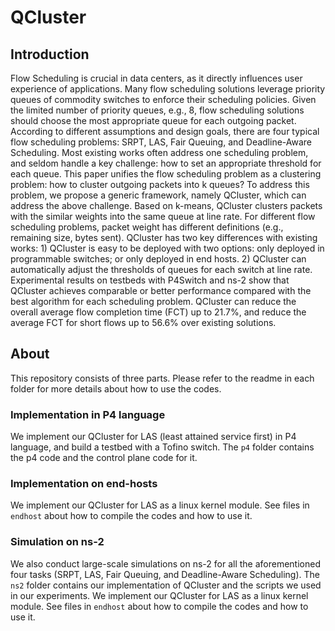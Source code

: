 # QCluster


## Introduction

Flow Scheduling is crucial in data centers, as it directly influences user experience of applications. Many flow scheduling solutions leverage priority queues of commodity switches to enforce their scheduling policies. Given the limited number of priority queues, e.g., 8, flow scheduling solutions should choose the most appropriate queue for each outgoing packet. According to different assumptions and design goals, there are four typical flow scheduling problems: SRPT, LAS, Fair Queuing, and Deadline-Aware Scheduling. Most existing works often address one scheduling problem, and seldom handle a key challenge: how to set an appropriate threshold for each queue. This paper unifies the flow scheduling problem as a clustering problem: how to cluster outgoing packets into k queues? To address this problem, we propose a generic framework, namely QCluster, which can address the above challenge. Based on k-means, QCluster clusters packets with the similar weights into the same queue at line rate. For different flow scheduling problems, packet weight has different definitions (e.g., remaining size, bytes sent). QCluster has two key differences with existing works: 1) QCluster is easy to be deployed with two options: only deployed in programmable switches; or only deployed in end hosts. 2) QCluster can automatically adjust the thresholds of queues for each switch at line rate. Experimental results on testbeds with P4Switch and ns-2 show that QCluster achieves comparable or better performance compared with the best algorithm for each scheduling problem. QCluster can reduce the overall average flow completion time (FCT) up to 21.7%, and reduce the average FCT for short flows up to 56.6% over existing solutions.

## About

This repository consists of three parts.
Please refer to the readme in each folder for more details about how to use the codes.

### Implementation in P4 language

We implement our QCluster for LAS (least attained service first) in P4 language, and build a testbed with a Tofino switch.
The `p4` folder contains the p4 code and the control plane code for it.

### Implementation on end-hosts

We implement our QCluster for LAS as a linux kernel module. See files in `endhost` about how to compile the codes and how to use it.

### Simulation on ns-2

We also conduct large-scale simulations on ns-2 for all the aforementioned four tasks (SRPT, LAS, Fair Queuing, and Deadline-Aware Scheduling). The `ns2` folder contains our implementation of QCluster and the scripts we used in our experiments.
We implement our QCluster for LAS as a linux kernel module. See files in `endhost` about how to compile the codes and how to use it.
